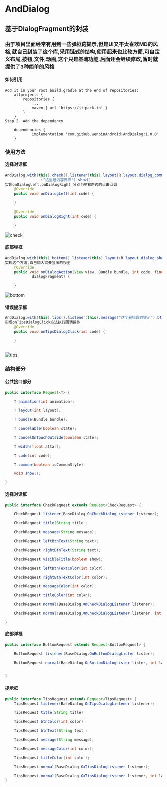 
# AndDialog
## 基于DialogFragment的封装
### 由于项目里面经常有用到一些弹框的提示,但是UI又不太喜欢MD的风格,就自己封装了这个库,采用链式的结构,使用起来也比较方便,可自定义布局,按钮,文件,动画,这个只是基础功能,后面还会继续修改,暂时就提供了3种简单的风格


#### 如何引用

``` 
Add it in your root build.gradle at the end of repositories:
	allprojects {
		repositories {
			...
			maven { url 'https://jitpack.io' }
		}
	}
Step 2. Add the dependency

	dependencies {
	        implementation 'com.github.wenbinAndroid:AndDialog:1.0.0'
	}
```
### 使用方法  
#### 选择对话框

``` Java
AndDialog.with(this).check().listener(this).layout(R.layout.dialog_common_check).message
                ("这里是内容界面").show();
实现onDialogLeft,onDialogRight 分别为左右两边的点击回调
    @Override
    public void onDialogLeft(int code) {

    }

    @Override
    public void onDialogRight(int code) {

    }
```
![check](https://github.com/wenbinAndroid/AndDialog/blob/master/photo/check.png "check")  

#### 底部弹框
```Java
AndDialog.with(this).bottom().listener(this).layout(R.layout.dialog_share).show();
实现这个方法,自己加入需要显示的视图
    @Override
    public void onDialogAction(View view, Bundle bundle, int code, final DialogFragment
            dialogFragment) {

    }
```
![bottom](https://github.com/wenbinAndroid/AndDialog/blob/master/photo/bottom.png "bottom") 
 
#### 错误提示框
``` java
AndDialog.with(this).tips().listener(this).message("这个是错误的提示").btnText("好的").show();
实现onTipsDialogClick方法执行回调操作
    @Override
    public void onTipsDialogClick(int code) {

    }
   
```
![tips](https://github.com/wenbinAndroid/AndDialog/blob/master/photo/tips.png "tips")

### 结构部分
#### 公共接口部分
``` Java
public interface Request<T> {

    T animation(int animation);

    T layout(int layout);

    T bundle(Bundle bundle);

    T cancelable(boolean state);

    T cancelOnTouchOutside(boolean state);

    T width(float attar);

    T code(int code);

    T common(boolean isCommonStyle);

    void show();

}
```
#### 选择对话框
```java
public interface CheckRequest extends Request<CheckRequest> {

    CheckRequest listener(BaseDialog.OnCheckDialogListener listener);

    CheckRequest title(String title);

    CheckRequest message(String message);

    CheckRequest leftBtnText(String text);

    CheckRequest rightBtnText(String text);

    CheckRequest visibleTitle(boolean show);

    CheckRequest leftBtnTextColor(int color);

    CheckRequest rightBtnTextColor(int color);

    CheckRequest messageColor(int color);

    CheckRequest titleColor(int color);

    CheckRequest normal(BaseDialog.OnCheckDialogListener listener);

    CheckRequest normal(BaseDialog.OnCheckDialogListener listener, int layout);

}
```
#### 底部弹框
```java
public interface BottomRequest extends Request<BottomRequest> {

    BottomRequest listener(BaseDialog.OnBottomDialogLister lister);

    BottomRequest normal(BaseDialog.OnBottomDialogLister lister, int layout);


}
````
#### 提示框
```java
public interface TipsRequest extends Request<TipsRequest> {
    TipsRequest listener(BaseDialog.OnTipsDialogListener listener);

    TipsRequest title(String title);

    TipsRequest btnColor(int color);

    TipsRequest btnText(String text);

    TipsRequest message(String message);

    TipsRequest messageColor(int color);

    TipsRequest titleColor(int color);

    TipsRequest normal(BaseDialog.OnTipsDialogListener listener);

    TipsRequest normal(BaseDialog.OnTipsDialogListener listener, int layout);
}
```



